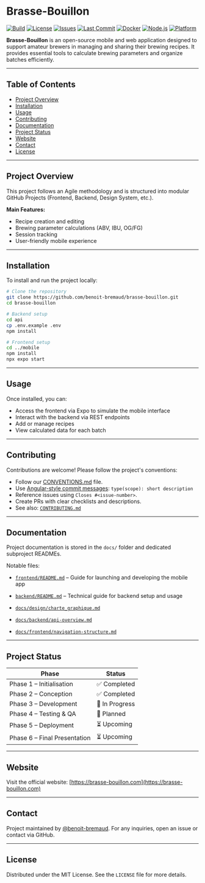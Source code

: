 # Brasse-Bouillon

[![Build](https://img.shields.io/github/actions/workflow/status/benoit-bremaud/brasse-bouillon/ci.yml?branch=main)](https://github.com/benoit-bremaud/brasse-bouillon/actions)
[![License](https://img.shields.io/github/license/benoit-bremaud/brasse-bouillon)](LICENSE)
[![Issues](https://img.shields.io/github/issues/benoit-bremaud/brasse-bouillon)](https://github.com/benoit-bremaud/brasse-bouillon/issues)
[![Last Commit](https://img.shields.io/github/last-commit/benoit-bremaud/brasse-bouillon)](https://github.com/benoit-bremaud/brasse-bouillon/commits/main)
[![Docker](https://img.shields.io/badge/docker-enabled-blue?logo=docker)](https://www.docker.com/)
[![Node.js](https://img.shields.io/badge/node-%3E%3D18.0.0-green?logo=node.js)](https://nodejs.org/)
[![Platform](https://img.shields.io/badge/platform-local--dev-lightgrey)](https://github.com/benoit-bremaud/brasse-bouillon)

**Brasse-Bouillon** is an open-source mobile and web application designed to support amateur brewers in managing and sharing their brewing recipes. It provides essential tools to calculate brewing parameters and organize batches efficiently.

---

## Table of Contents

* [Project Overview](#project-overview)
* [Installation](#installation)
* [Usage](#usage)
* [Contributing](#contributing)
* [Documentation](#documentation)
* [Project Status](#project-status)
* [Website](#website)
* [Contact](#contact)
* [License](#license)

---

## Project Overview

This project follows an Agile methodology and is structured into modular GitHub Projects (Frontend, Backend, Design System, etc.).

**Main Features:**

* Recipe creation and editing
* Brewing parameter calculations (ABV, IBU, OG/FG)
* Session tracking
* User-friendly mobile experience

---

## Installation

To install and run the project locally:

```bash
# Clone the repository
git clone https://github.com/benoit-bremaud/brasse-bouillon.git
cd brasse-bouillon

# Backend setup
cd api
cp .env.example .env
npm install

# Frontend setup
cd ../mobile
npm install
npx expo start
```

---

## Usage

Once installed, you can:

* Access the frontend via Expo to simulate the mobile interface
* Interact with the backend via REST endpoints
* Add or manage recipes
* View calculated data for each batch

---

## Contributing

Contributions are welcome! Please follow the project's conventions:

* Follow our [CONVENTIONS.md](./CONVENTIONS.md) file.
* Use [Angular-style commit messages](https://www.conventionalcommits.org/en/v1.0.0/): `type(scope): short description`
* Reference issues using `Closes #<issue-number>`.
* Create PRs with clear checklists and descriptions.
* See also: [`CONTRIBUTING.md`](./CONTRIBUTING.md)

---

## Documentation

Project documentation is stored in the `docs/` folder and dedicated subproject READMEs.

Notable files:

* [`frontend/README.md`](./frontend/README.md) – Guide for launching and developing the mobile app

* [`backend/README.md`](./backend/README.md) – Technical guide for backend setup and usage

* [`docs/design/charte_graphique.md`](./docs/design/charte_graphique.md)

* [`docs/backend/api-overview.md`](./docs/backend/api-overview.md)

* [`docs/frontend/navigation-structure.md`](./docs/frontend/navigation-structure.md)

---

## Project Status

| Phase                        | Status         |
| ---------------------------- | -------------- |
| Phase 1 – Initialisation     | ✅ Completed    |
| Phase 2 – Conception         | ✅ Completed    |
| Phase 3 – Development        | 🚧 In Progress |
| Phase 4 – Testing & QA       | 📝 Planned     |
| Phase 5 – Deployment         | ⏳ Upcoming     |
| Phase 6 – Final Presentation | ⏳ Upcoming     |

---

## Website

Visit the official website: [https://brasse-bouillon.com](https://brasse-bouillon.com)

---

## Contact

Project maintained by [@benoit-bremaud](https://github.com/benoit-bremaud). For any inquiries, open an issue or contact via GitHub.

---

## License

Distributed under the MIT License. See the `LICENSE` file for more details.
